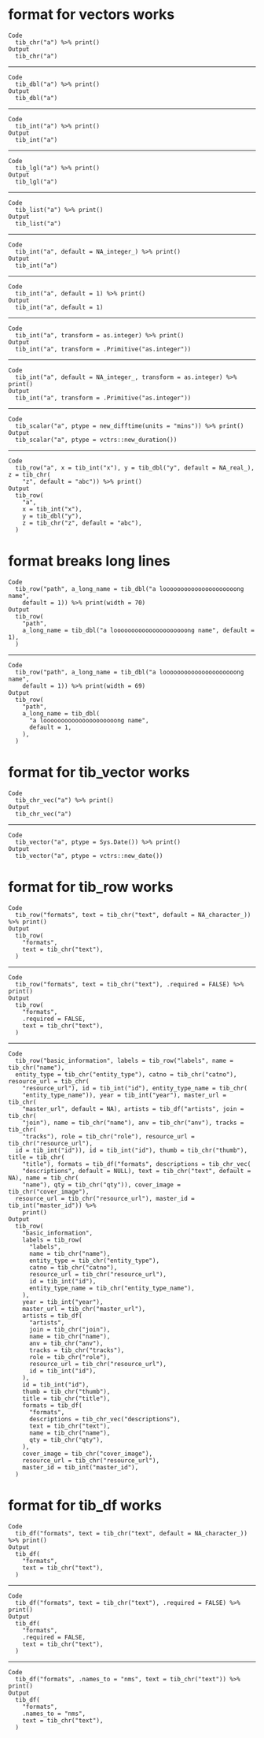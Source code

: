 # format for vectors works

    Code
      tib_chr("a") %>% print()
    Output
      tib_chr("a")

---

    Code
      tib_dbl("a") %>% print()
    Output
      tib_dbl("a")

---

    Code
      tib_int("a") %>% print()
    Output
      tib_int("a")

---

    Code
      tib_lgl("a") %>% print()
    Output
      tib_lgl("a")

---

    Code
      tib_list("a") %>% print()
    Output
      tib_list("a")

---

    Code
      tib_int("a", default = NA_integer_) %>% print()
    Output
      tib_int("a")

---

    Code
      tib_int("a", default = 1) %>% print()
    Output
      tib_int("a", default = 1)

---

    Code
      tib_int("a", transform = as.integer) %>% print()
    Output
      tib_int("a", transform = .Primitive("as.integer"))

---

    Code
      tib_int("a", default = NA_integer_, transform = as.integer) %>% print()
    Output
      tib_int("a", transform = .Primitive("as.integer"))

---

    Code
      tib_scalar("a", ptype = new_difftime(units = "mins")) %>% print()
    Output
      tib_scalar("a", ptype = vctrs::new_duration())

---

    Code
      tib_row("a", x = tib_int("x"), y = tib_dbl("y", default = NA_real_), z = tib_chr(
        "z", default = "abc")) %>% print()
    Output
      tib_row(
        "a",
        x = tib_int("x"),
        y = tib_dbl("y"),
        z = tib_chr("z", default = "abc"),
      )

# format breaks long lines

    Code
      tib_row("path", a_long_name = tib_dbl("a looooooooooooooooooooong name",
        default = 1)) %>% print(width = 70)
    Output
      tib_row(
        "path",
        a_long_name = tib_dbl("a looooooooooooooooooooong name", default = 1),
      )

---

    Code
      tib_row("path", a_long_name = tib_dbl("a looooooooooooooooooooong name",
        default = 1)) %>% print(width = 69)
    Output
      tib_row(
        "path",
        a_long_name = tib_dbl(
          "a looooooooooooooooooooong name",
          default = 1,
        ),
      )

# format for tib_vector works

    Code
      tib_chr_vec("a") %>% print()
    Output
      tib_chr_vec("a")

---

    Code
      tib_vector("a", ptype = Sys.Date()) %>% print()
    Output
      tib_vector("a", ptype = vctrs::new_date())

# format for tib_row works

    Code
      tib_row("formats", text = tib_chr("text", default = NA_character_)) %>% print()
    Output
      tib_row(
        "formats",
        text = tib_chr("text"),
      )

---

    Code
      tib_row("formats", text = tib_chr("text"), .required = FALSE) %>% print()
    Output
      tib_row(
        "formats",
        .required = FALSE,
        text = tib_chr("text"),
      )

---

    Code
      tib_row("basic_information", labels = tib_row("labels", name = tib_chr("name"),
      entity_type = tib_chr("entity_type"), catno = tib_chr("catno"), resource_url = tib_chr(
        "resource_url"), id = tib_int("id"), entity_type_name = tib_chr(
        "entity_type_name")), year = tib_int("year"), master_url = tib_chr(
        "master_url", default = NA), artists = tib_df("artists", join = tib_chr(
        "join"), name = tib_chr("name"), anv = tib_chr("anv"), tracks = tib_chr(
        "tracks"), role = tib_chr("role"), resource_url = tib_chr("resource_url"),
      id = tib_int("id")), id = tib_int("id"), thumb = tib_chr("thumb"), title = tib_chr(
        "title"), formats = tib_df("formats", descriptions = tib_chr_vec(
        "descriptions", default = NULL), text = tib_chr("text", default = NA), name = tib_chr(
        "name"), qty = tib_chr("qty")), cover_image = tib_chr("cover_image"),
      resource_url = tib_chr("resource_url"), master_id = tib_int("master_id")) %>%
        print()
    Output
      tib_row(
        "basic_information",
        labels = tib_row(
          "labels",
          name = tib_chr("name"),
          entity_type = tib_chr("entity_type"),
          catno = tib_chr("catno"),
          resource_url = tib_chr("resource_url"),
          id = tib_int("id"),
          entity_type_name = tib_chr("entity_type_name"),
        ),
        year = tib_int("year"),
        master_url = tib_chr("master_url"),
        artists = tib_df(
          "artists",
          join = tib_chr("join"),
          name = tib_chr("name"),
          anv = tib_chr("anv"),
          tracks = tib_chr("tracks"),
          role = tib_chr("role"),
          resource_url = tib_chr("resource_url"),
          id = tib_int("id"),
        ),
        id = tib_int("id"),
        thumb = tib_chr("thumb"),
        title = tib_chr("title"),
        formats = tib_df(
          "formats",
          descriptions = tib_chr_vec("descriptions"),
          text = tib_chr("text"),
          name = tib_chr("name"),
          qty = tib_chr("qty"),
        ),
        cover_image = tib_chr("cover_image"),
        resource_url = tib_chr("resource_url"),
        master_id = tib_int("master_id"),
      )

# format for tib_df works

    Code
      tib_df("formats", text = tib_chr("text", default = NA_character_)) %>% print()
    Output
      tib_df(
        "formats",
        text = tib_chr("text"),
      )

---

    Code
      tib_df("formats", text = tib_chr("text"), .required = FALSE) %>% print()
    Output
      tib_df(
        "formats",
        .required = FALSE,
        text = tib_chr("text"),
      )

---

    Code
      tib_df("formats", .names_to = "nms", text = tib_chr("text")) %>% print()
    Output
      tib_df(
        "formats",
        .names_to = "nms",
        text = tib_chr("text"),
      )

